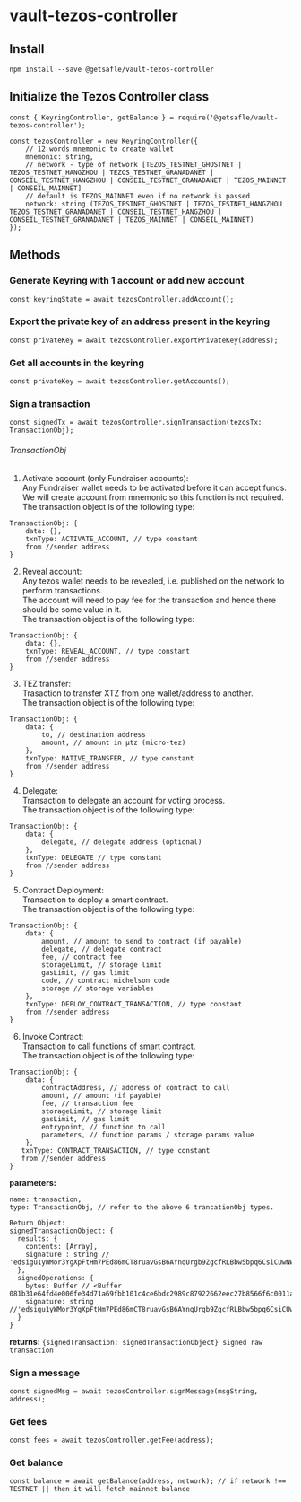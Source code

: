 # vault-tezos-controller

## Install

`npm install --save @getsafle/vault-tezos-controller`

## Initialize the Tezos Controller class

```
const { KeyringController, getBalance } = require('@getsafle/vault-tezos-controller');

const tezosController = new KeyringController({
    // 12 words mnemonic to create wallet
    mnemonic: string,
    // network - type of network [TEZOS_TESTNET_GHOSTNET | TEZOS_TESTNET_HANGZHOU | TEZOS_TESTNET_GRANADANET | CONSEIL_TESTNET_HANGZHOU | CONSEIL_TESTNET_GRANADANET | TEZOS_MAINNET | CONSEIL_MAINNET]
    // default is TEZOS_MAINNET even if no network is passed
    network: string (TEZOS_TESTNET_GHOSTNET | TEZOS_TESTNET_HANGZHOU | TEZOS_TESTNET_GRANADANET | CONSEIL_TESTNET_HANGZHOU | CONSEIL_TESTNET_GRANADANET | TEZOS_MAINNET | CONSEIL_MAINNET)
});
```

## Methods

### Generate Keyring with 1 account or add new account

```
const keyringState = await tezosController.addAccount();
```

### Export the private key of an address present in the keyring

```
const privateKey = await tezosController.exportPrivateKey(address);
```

### Get all accounts in the keyring

```
const privateKey = await tezosController.getAccounts();
```

### Sign a transaction

```
const signedTx = await tezosController.signTransaction(tezosTx: TransactionObj);

```

###### TransactionObj

1. Activate account (only Fundraiser accounts):<br />
   Any Fundraiser wallet needs to be activated before it can accept funds.<br />We will create account from mnemonic so this function is not required.<br />The transaction object is of the following type:

```
TransactionObj: {
    data: {},
    txnType: ACTIVATE_ACCOUNT, // type constant
    from //sender address
}
```

2. Reveal account:<br />
   Any tezos wallet needs to be revealed, i.e. published on the network to perform transactions.<br />The account will need to pay fee for the transaction and hence there should be some value in it.<br />The transaction object is of the following type:

```
TransactionObj: {
    data: {},
    txnType: REVEAL_ACCOUNT, // type constant
    from //sender address
}
```

3. TEZ transfer:<br />
   Trasaction to transfer XTZ from one wallet/address to another.<br />The transaction object is of the following type:

```
TransactionObj: {
    data: {
        to, // destination address
        amount, // amount in µtz (micro-tez)
    },
    txnType: NATIVE_TRANSFER, // type constant
    from //sender address
}
```

4. Delegate:<br />
   Transaction to delegate an account for voting process.<br />The transaction object is of the following type:

```
TransactionObj: {
    data: {
        delegate, // delegate address (optional)
    },
    txnType: DELEGATE // type constant
    from //sender address
}
```

5. Contract Deployment:<br />
   Transaction to deploy a smart contract.<br />The transaction object is of the following type:

```
TransactionObj: {
    data: {
        amount, // amount to send to contract (if payable)
        delegate, // delegate contract
        fee, // contract fee
        storageLimit, // storage limit
        gasLimit, // gas limit
        code, // contract michelson code
        storage // storage variables
    },
    txnType: DEPLOY_CONTRACT_TRANSACTION, // type constant
    from //sender address
}
```

6. Invoke Contract: <br />
   Transaction to call functions of smart contract.<br />The transaction object is of the following type:

```
TransactionObj: {
    data: {
        contractAddress, // address of contract to call
        amount, // amount (if payable)
        fee, // transaction fee
        storageLimit, // storage limit
        gasLimit, // gas limit
        entrypoint, // function to call
        parameters, // function params / storage params value
    },
   txnType: CONTRACT_TRANSACTION, // type constant
   from //sender address
}
```

**parameters:**

```
name: transaction,
type: TransactionObj, // refer to the above 6 trancationObj types.
```

```
Return Object:
signedTransactionObject: {
  results: {
    contents: [Array],
    signature : string // 'edsigu1yWMor3YgXpFtHm7PEd86mCT8ruavGsB6AYnqUrgb9ZgcfRLBbw5bpq6CsiCUwNWsBTKQf6jpPASSZQTD46Wuk7PKmFyg'
  },
  signedOperations: {
    bytes: Buffer // <Buffer 081b31e64fd4e006fe34d71a69fbb101c4ce6bdc2989c87922662eec27b8566f6c0011ad4e6efaf8690155cdf8b5132b0d60...103morebytes>,
    signature: string //'edsigu1yWMor3YgXpFtHm7PEd86mCT8ruavGsB6AYnqUrgb9ZgcfRLBbw5bpq6CsiCUwNWsBTKQf6jpPASSZQTD46Wuk7PKmFyg'
  }
}
```

**returns:** `{signedTransaction: signedTransactionObject} signed raw transaction`

### Sign a message

```
const signedMsg = await tezosController.signMessage(msgString, address);
```

### Get fees

```
const fees = await tezosController.getFee(address);
```

### Get balance

```
const balance = await getBalance(address, network); // if network !== TESTNET || then it will fetch mainnet balance
```

